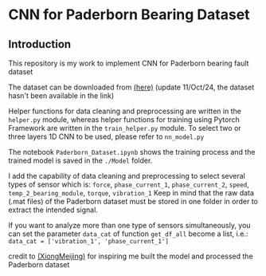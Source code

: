 # CNN for Paderborn Bearing Dataset
## Introduction
This repository is my work to implement CNN for Paderborn bearing fault dataset

The dataset can be downloaded from [(here)](https://mb.uni-paderborn.de/kat/forschung/datacenter/bearing-datacenter) (update 11/Oct/24, the dataset hasn't been available in the link)

Helper functions for data cleaning and preprocessing are written in the `helper.py` module, whereas helper functions for training using Pytorch Framework are written in the `train_helper.py` module. To select two or three layers 1D CNN to be used, please refer to `nn_model.py`

The notebook `Paderborn_Dataset.ipynb` shows the training process and the trained model is saved in the `./Model` folder.

I add the capability of data cleaning and preprocessing to select several types of sensor which is:
`force`, `phase_current_1`, `phase_current_2`, `speed`, `temp_2_bearing_module`, `torque`, `vibration_1`
Keep in mind that the raw data (.mat files) of the Paderborn dataset must be stored in one folder in order to extract the intended signal.

If you want to analyze more than one type of sensors simultaneously, you can set the parameter `data_cat` of function `get_df_all` become a list,
i.e.: `data_cat = ['vibration_1', 'phase_current_1']`

credit to [(XiongMeijing)](https://github.com/XiongMeijing/CWRU-1) for inspiring me built the model and processed the Paderborn dataset
